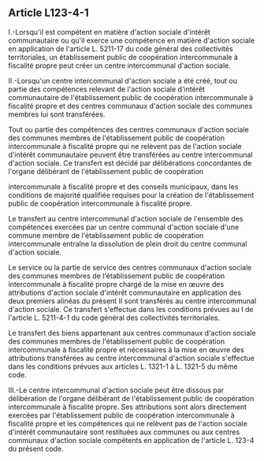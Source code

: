 ## Article L123-4-1

I.-Lorsqu'il est compétent en matière d'action sociale d'intérêt communautaire ou qu'il exerce une
compétence en matière d'action sociale en application de l'article L. 5211-17 du code général des
collectivités territoriales, un établissement public de coopération intercommunale à fiscalité propre peut créer
un centre intercommunal d'action sociale.

II.-Lorsqu'un centre intercommunal d'action sociale a été créé, tout ou partie des compétences relevant de
l'action sociale d'intérêt communautaire de l'établissement public de coopération intercommunale à fiscalité
propre et des centres communaux d'action sociale des communes membres lui sont transférées.

Tout ou partie des compétences des centres communaux d'action sociale des communes membres de
l'établissement public de coopération intercommunale à fiscalité propre qui ne relèvent pas de l'action sociale
d'intérêt communautaire peuvent être transférées au centre intercommunal d'action sociale. Ce transfert
est décidé par délibérations concordantes de l'organe délibérant de l'établissement public de coopération


intercommunale à fiscalité propre et des conseils municipaux, dans les conditions de majorité qualifiée
requises pour la création de l'établissement public de coopération intercommunale à fiscalité propre.

Le transfert au centre intercommunal d'action sociale de l'ensemble des compétences exercées par un centre
communal d'action sociale d'une commune membre de l'établissement public de coopération intercommunale
entraîne la dissolution de plein droit du centre communal d'action sociale.

Le service ou la partie de service des centres communaux d'action sociale des communes membres de
l'établissement public de coopération intercommunale à fiscalité propre chargé de la mise en œuvre des
attributions d'action sociale d'intérêt communautaire en application des deux premiers alinéas du présent II
sont transférés au centre intercommunal d'action sociale. Ce transfert s'effectue dans les conditions prévues
au I de l'article L. 5211-4-1 du code général des collectivités territoriales.

Le transfert des biens appartenant aux centres communaux d'action sociale des communes membres de
l'établissement public de coopération intercommunale à fiscalité propre et nécessaires à la mise en œuvre des
attributions transférées au centre intercommunal d'action sociale s'effectue dans les conditions prévues aux
articles L. 1321-1 à L. 1321-5 du même code.

III.-Le centre intercommunal d'action sociale peut être dissous par délibération de l'organe délibérant
de l'établissement public de coopération intercommunale à fiscalité propre. Ses attributions sont alors
directement exercées par l'établissement public de coopération intercommunale à fiscalité propre et les
compétences qui ne relèvent pas de l'action sociale d'intérêt communautaire sont restituées aux communes ou
aux centres communaux d'action sociale compétents en application de l'article L. 123-4 du présent code.

